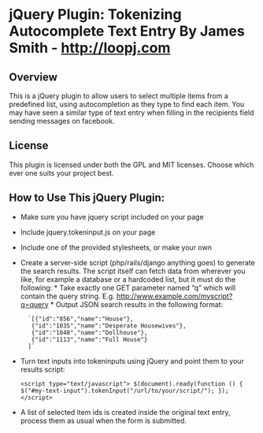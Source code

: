 jQuery Plugin: Tokenizing Autocomplete Text Entry
       By James Smith - http://loopj.com
=================================================

Overview
--------
This is a jQuery plugin to allow users to select multiple items from a predefined list, using autocompletion as they type to find each item. You may have seen a similar type of text entry when filling in the recipients field sending messages on facebook.


License
-------
This plugin is licensed under both the GPL and MIT licenses. Choose which ever one suits your project best.


How to Use This jQuery Plugin:
------------------------------
* Make sure you have jquery script included on your page
* Include jquery.tokeninput.js on your page
* Include one of the provided stylesheets, or make your own
* Create a server-side script (php/rails/django anything goes) to generate the search results.
  The script itself can fetch data from wherever you like, for example a database or a hardcoded list, but it must do the following:
      * Take exactly one GET parameter named “q” which will contain the query string. E.g. http://www.example.com/myscript?q=query
      * Output JSON search results in the following format:

        `[{"id":"856","name":"House"},
         {"id":"1035","name":"Desperate Housewives"},
         {"id":"1048","name":"Dollhouse"},
         {"id":"1113","name":"Full House"}
        ]`

* Turn text inputs into tokeninputs using jQuery and point them to your results script:

  `<script type="text/javascript">
  $(document).ready(function () {
    $("#my-text-input").tokenInput("/url/to/your/script/");
  });
  </script>`

* A list of selected item ids is created inside the original text entry, process them as usual when the form is submitted.
